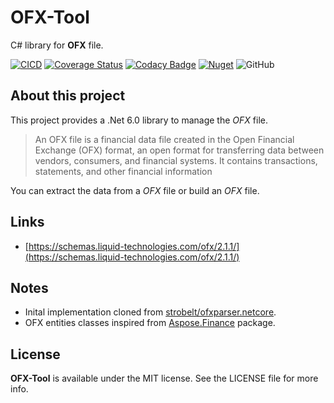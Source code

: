 # OFX-Tool
C# library for **OFX** file.

[![CICD](https://github.com/rfavreau/OFX-Tool/actions/workflows/CICD.yml/badge.svg)](https://github.com/rfavreau/OFX-Tool/actions/workflows/CICD.yml)
[![Coverage Status](https://coveralls.io/repos/github/rfavreau/OFX-Tool/badge.svg?branch=master)](https://coveralls.io/github/rfavreau/OFX-Tool?branch=master)
[![Codacy Badge](https://app.codacy.com/project/badge/Grade/2557b727bfff4ac69b8b4e10a8148a56)](https://www.codacy.com/gh/rfd59/OFX-Tool/dashboard?utm_source=github.com&amp;utm_medium=referral&amp;utm_content=rfd59/OFX-Tool&amp;utm_campaign=Badge_Grade)
[![Nuget](https://img.shields.io/nuget/v/RFD.OFX-Tool)](https://www.nuget.org/packages/RFD.OFX-Tool)
![GitHub](https://img.shields.io/github/license/rfd59/OFX-Tool)

## About this project
This project provides a .Net 6.0 library to manage the _OFX_ file. 
> An OFX file is a financial data file created in the Open Financial Exchange (OFX) format, an open format for transferring data between vendors, consumers, and financial systems. It contains transactions, statements, and other financial information

You can extract the data from a _OFX_ file or build an _OFX_ file.

## Links
-    [https://schemas.liquid-technologies.com/ofx/2.1.1/](https://schemas.liquid-technologies.com/ofx/2.1.1/)

## Notes
-    Inital implementation cloned from [strobelt/ofxparser.netcore](https://github.com/strobelt/ofxparser.netcore).
-    OFX entities classes inspired from [Aspose.Finance](https://products.aspose.com/finance/net/) package.

## License
**OFX-Tool** is available under the MIT license. See the LICENSE file for more info.